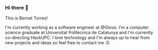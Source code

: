 ### Hi there 👋

This is Bernat Torres!

I'm currently working as a software engineer at @Glovo. I'm a computer science graduate at Universitat Politècnica de Catalunya and I'm currently co-directing HackUPC. I love technology and I'm always up to hear from new projects and ideas so feel free to contact me :D
